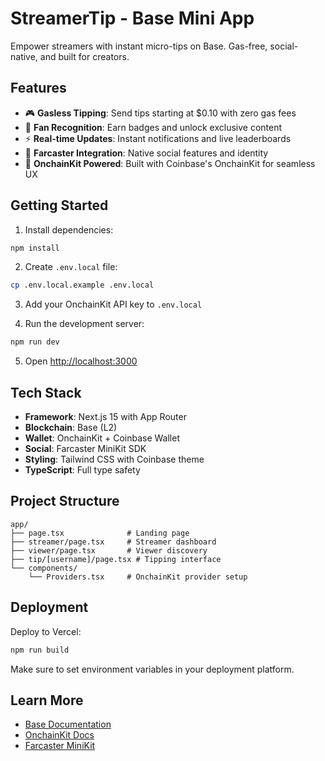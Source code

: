 # StreamerTip - Base Mini App

Empower streamers with instant micro-tips on Base. Gas-free, social-native, and built for creators.

## Features

- 🎮 **Gasless Tipping**: Send tips starting at $0.10 with zero gas fees
- 👥 **Fan Recognition**: Earn badges and unlock exclusive content
- ⚡ **Real-time Updates**: Instant notifications and live leaderboards
- 🔗 **Farcaster Integration**: Native social features and identity
- 💎 **OnchainKit Powered**: Built with Coinbase's OnchainKit for seamless UX

## Getting Started

1. Install dependencies:
```bash
npm install
```

2. Create `.env.local` file:
```bash
cp .env.local.example .env.local
```

3. Add your OnchainKit API key to `.env.local`

4. Run the development server:
```bash
npm run dev
```

5. Open [http://localhost:3000](http://localhost:3000)

## Tech Stack

- **Framework**: Next.js 15 with App Router
- **Blockchain**: Base (L2)
- **Wallet**: OnchainKit + Coinbase Wallet
- **Social**: Farcaster MiniKit SDK
- **Styling**: Tailwind CSS with Coinbase theme
- **TypeScript**: Full type safety

## Project Structure

```
app/
├── page.tsx              # Landing page
├── streamer/page.tsx     # Streamer dashboard
├── viewer/page.tsx       # Viewer discovery
├── tip/[username]/page.tsx # Tipping interface
└── components/
    └── Providers.tsx     # OnchainKit provider setup
```

## Deployment

Deploy to Vercel:

```bash
npm run build
```

Make sure to set environment variables in your deployment platform.

## Learn More

- [Base Documentation](https://docs.base.org)
- [OnchainKit Docs](https://onchainkit.xyz)
- [Farcaster MiniKit](https://miniapps.farcaster.xyz)
